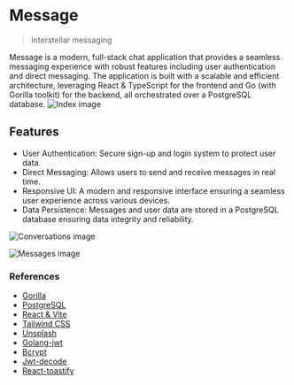 # Message
> Interstellar messaging

Message is a modern, full-stack chat application that provides a seamless messaging experience with robust features including user authentication and direct messaging. The application is built with a scalable and efficient architecture, leveraging React & TypeScript for the frontend and Go (with Gorilla toolkit) for the backend, all orchestrated over a PostgreSQL database.
![Index image](repo-images/index.png)

## Features
- User Authentication: Secure sign-up and login system to protect user data.
- Direct Messaging: Allows users to send and receive messages in real time.
- Responsive UI: A modern and responsive interface ensuring a seamless user experience across various devices.
- Data Persistence: Messages and user data are stored in a PostgreSQL database ensuring data integrity and reliability.

![Conversations image](repo-images/conversations.png)

![Messages image](repo-images/messages.png)

### References
- [Gorilla](https://gorilla.github.io/)
- [PostgreSQL](https://www.postgresql.org/)
- [React & Vite](https://vitejs.dev/)
- [Tailwind CSS](https://tailwindcss.com/)
- [Unsplash](https://unsplash.com/photos/t7EL2iG3jMc?utm_source=unsplash&utm_medium=referral&utm_content=creditShareLink)
- [Golang-jwt](https://github.com/golang-jwt/jwt)
- [Bcrypt](https://pkg.go.dev/golang.org/x/crypto/bcrypt)
- [Jwt-decode](https://www.npmjs.com/package/jwt-decode)
- [React-toastify](https://www.npmjs.com/package/react-toastify)
